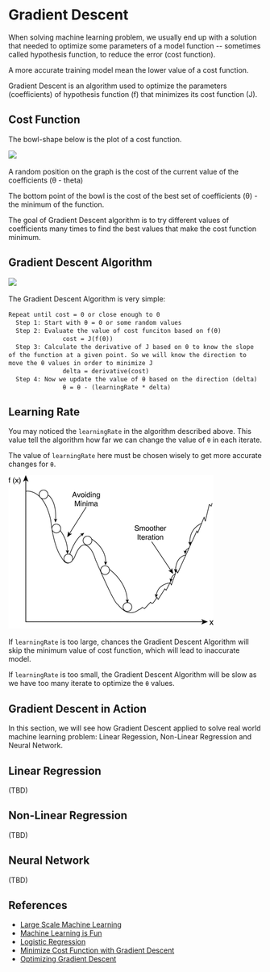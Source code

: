 # Gradient Descent

When solving machine learning problem, we usually end up with a solution that needed to optimize some parameters of a model function -- sometimes called hypothesis function, to reduce the error (cost function).

A more accurate training model mean the lower value of a cost function. 

Gradient Descent is an algorithm used to optimize the parameters (coefficients) of hypothesis function (f) that minimizes its cost function (J). 

## Cost Function

The bowl-shape below is the plot of a cost function.

![](https://cdn-images-1.medium.com/max/1600/1*uorFgyflbSMtvfSo9hlI1A.png)

A random position on the graph is the cost of the current value of the coefficients (θ - theta)

The bottom point of the bowl is the cost of the best set of coefficients (θ) - the minimum of the function.

The goal of Gradient Descent algorithm is to try different values of coefficients many times to find the best values that make the cost function minimum.

## Gradient Descent Algorithm

![](https://queenscompsci.files.wordpress.com/2016/02/image-v0kzcy.png)

The Gradient Descent Algorithm is very simple: 

```
Repeat until cost = 0 or close enough to 0
  Step 1: Start with θ = 0 or some random values
  Step 2: Evaluate the value of cost funciton based on f(θ)
               cost = J(f(θ))
  Step 3: Calculate the derivative of J based on θ to know the slope of the function at a given point. So we will know the direction to move the θ values in order to minimize J 
               delta = derivative(cost)
  Step 4: Now we update the value of θ based on the direction (delta) 
               θ = θ - (learningRate * delta)
```

## Learning Rate

You may noticed the `learningRate` in the algorithm described above. This value tell the algorithm how far we can change the value of `θ` in each iterate.

The value of `learningRate` here must be chosen wisely to get more accurate changes for `θ`.

![](learningRate.gif)

If `learningRate` is too large, chances the Gradient Descent Algorithm will skip the minimum value of cost function, which will lead to inaccurate model.

If `learningRate` is too small, the Gradient Descent Algorithm will be slow as we have too many iterate to optimize the `θ` values.

## Gradient Descent in Action

In this section, we will see how Gradient Descent applied to solve real world machine learning problem: Linear Regession, Non-Linear Regression and Neural Network.

## Linear Regression
(TBD)

## Non-Linear Regression
(TBD)

## Neural Network
(TBD)

## References

- [Large Scale Machine Learning](http://www.holehouse.org/mlclass/17_Large_Scale_Machine_Learning.html)
- [Machine Learning is Fun](https://medium.com/@ageitgey/machine-learning-is-fun-80ea3ec3c471#.d1jr9oww6)
- [Logistic Regression](http://adit.io/posts/2016-03-13-Logistic-Regression.html)
- [Minimize Cost Function with Gradient Descent](http://labs.septeni-technology.jp/technote/ml-03-minimize-cost-function-with-gradient-descent-algorithm/)
- [Optimizing Gradient Descent](http://sebastianruder.com/optimizing-gradient-descent/)

